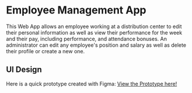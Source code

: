# Employee Management App

This Web App allows an employee working at a distribution center to edit their personal information as well as view their performance for the week and their pay, including performance, and attendance bonuses. An administrator can edit any employee's position and salary as well as delete their profile or create a new one.

## UI Design

Here is a quick prototype created with Figma: 
<a href='https://www.figma.com/design/xyOPc04fT62nfdoE2BY4CR/App-Dashboard?node-id=0-1&t=jFOuYhtqTXEeHPR3-0'>View the Prototype here!</a>
<img src=''>
